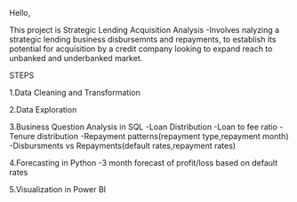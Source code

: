 Hello,

This project is Strategic Lending Acquisition Analysis
 -Involves nalyzing a strategic lending business disbursemnts and repayments, to establish its potential for  acquisition by a credit company looking to expand reach to unbanked and underbanked market.
 
STEPS

1.Data Cleaning and Transformation

2.Data Exploration

3.Business Question Analysis in SQL
   -Loan Distribution 
   -Loan to fee ratio
   -Tenure distribution
   -Repayment patterns(repayment type,repayment month)
   -Disbursments vs Repayments(default rates,repayment rates)
 
4.Forecasting in Python
   -3 month forecast of profit/loss based on default rates
 
5.Visualization in Power BI







